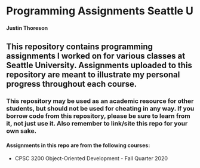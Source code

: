 # Programming Assignments Seattle U 
#### Justin Thoreson

## This repository contains programming assignments I worked on for various classes at Seattle University. Assignments uploaded to this repository are meant to illustrate my personal progress throughout each course.
### This repository may be used as an academic resource for other students, but should not be used for cheating in any way. If you borrow code from this repository, please be sure to learn from it, not just use it. Also remember to link/site this repo for your own sake.
#### Assignments in this repo are from the following courses:
- CPSC 3200 Object-Oriented Development - Fall Quarter 2020
